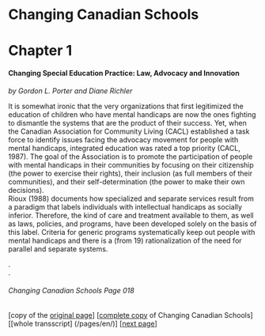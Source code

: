 # Changing Canadian Schools
# Chapter 1
#### Changing Special Education Practice:    Law, Advocacy and Innovation  
*by Gordon L. Porter and Diane Richler*  

It is somewhat ironic that the very organizations that first legitimized the education of children who have mental handicaps are now the ones fighting to dismantle the systems that are the product of their success. Yet, when the Canadian Association for Community Living (CACL) established a task force to identify issues facing the advocacy movement for people with mental handicaps, integrated education was rated a top priority (CACL, 1987). The goal of the Association is to promote the participation of people with mental handicaps in their communities by focusing on their citizenship (the power to exercise their rights), their inclusion (as full members of their communities), and their self-determination (the power to
make their own decisions).    
Rioux (1988) documents how specialized and separate services result from a paradigm that labels individuals with intellectual handicaps as socially inferior. Therefore, the kind of care and treatment available to them, as well as laws, policies, and programs, have been developed solely on the basis of this label. Criteria for generic programs systematically keep out people with mental handicaps and there is a (from 19) rationalization of the need for parallel and separate systems. 

.  
.  
###### Changing Canadian Schools Page 018

[copy of the [original page](/copies-from-original/CCS018.png)]
[[complete copy](/copies-from-original/BestCopy_Changing_Canadian_Schools_Perspectives_on_Disability_and_Inclusion.pdf) of Changing Canadian Schools]
[[whole transscript] (/pages/en/)]
[[next page](Changing_Canadian_Schools-019)]
